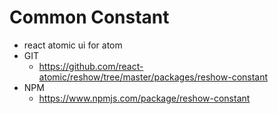 Common Constant 
===============
   * react atomic ui for atom 
   * GIT
      * https://github.com/react-atomic/reshow/tree/master/packages/reshow-constant 
   * NPM
      * https://www.npmjs.com/package/reshow-constant

